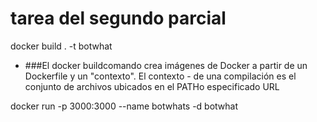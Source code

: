 # tarea del segundo parcial
docker build . -t botwhat

- ###El docker buildcomando crea imágenes de Docker a partir de un Dockerfile y un "contexto". El contexto - de una compilación es el conjunto de archivos ubicados en el PATHo especificado URL


docker run -p 3000:3000 --name botwhats -d botwhat
